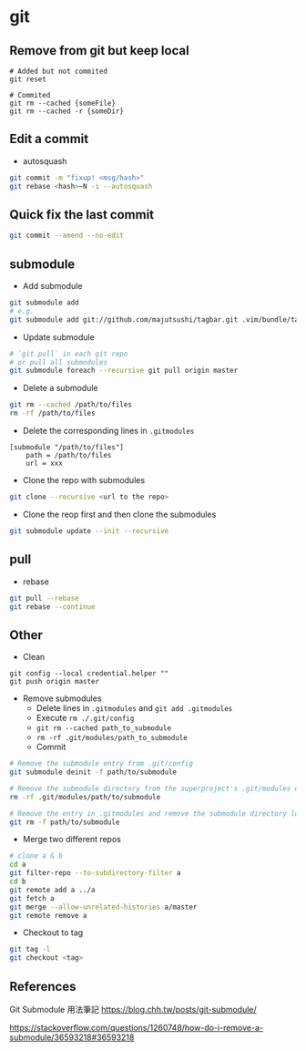 # git

## Remove from git but keep local

```
# Added but not commited
git reset

# Commited
git rm --cached {someFile}
git rm --cached -r {someDir}
```

## Edit a commit

- autosquash

```bash
git commit -m "fixup! <msg/hash>"
git rebase <hash>~N -i --autosquash
```

## Quick fix the last commit

```bash
git commit --amend --no-edit
```

## submodule

* Add submodule

```bash
git submodule add
# e.g.
git submodule add git://github.com/majutsushi/tagbar.git .vim/bundle/tagbar
```

* Update submodule

```bash
# `git pull` in each git repo
# or pull all submodules
git submodule foreach --recursive git pull origin master
```

* Delete a submodule

```bash
git rm --cached /path/to/files
rm -rf /path/to/files
```

* Delete the corresponding lines in `.gitmodules`

```
[submodule "/path/to/files"]
    path = /path/to/files
    url = xxx

```

* Clone the repo with submodules

```bash
git clone --recursive <url to the repo>
```

* Clone the reop first and then clone the submodules

```bash
git submodule update --init --recursive
```

## pull

- rebase
```bash linenums="1"
git pull --rebase
git rebase --continue
```

## Other

* Clean

```
git config --local credential.helper ""
git push origin master
```

* Remove submodules
    * Delete lines in `.gitmodules` and `git add .gitmodules`
    * Execute `rm ./.git/config`
    * `git rm --cached path_to_submodule`
    * `rm -rf .git/modules/path_to_submodule`
    * Commit

```bash
# Remove the submodule entry from .git/config
git submodule deinit -f path/to/submodule

# Remove the submodule directory from the superproject's .git/modules directory
rm -rf .git/modules/path/to/submodule

# Remove the entry in .gitmodules and remove the submodule directory located at path/to/submodule
git rm -f path/to/submodule
```

* Merge two different repos

```bash
# clone a & b
cd a
git filter-repo --to-subdirectory-filter a
cd b
git remote add a ../a
git fetch a
git merge --allow-unrelated-histories a/master
git remote remove a
```

* Checkout to tag

```bash
git tag -l
git checkout <tag>
```

## References

Git Submodule 用法筆記
<https://blog.chh.tw/posts/git-submodule/>


<https://stackoverflow.com/questions/1260748/how-do-i-remove-a-submodule/36593218#36593218>
